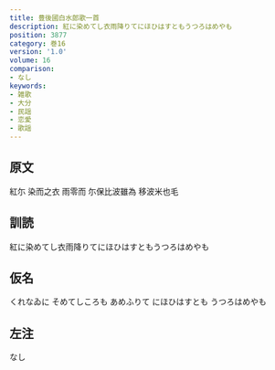 ```yaml
---
title: 豊後國白水郎歌一首
description: 紅に染めてし衣雨降りてにほひはすともうつろはめやも
position: 3877
category: 巻16
version: '1.0'
volume: 16
comparison:
- なし
keywords:
- 雑歌
- 大分
- 民謡
- 恋愛
- 歌謡
---
```


## 原文

紅尓 染而之衣 雨零而 尓保比波雖為 移波米也毛

## 訓読

紅に染めてし衣雨降りてにほひはすともうつろはめやも

## 仮名

くれなゐに そめてしころも あめふりて にほひはすとも うつろはめやも

## 左注

なし
